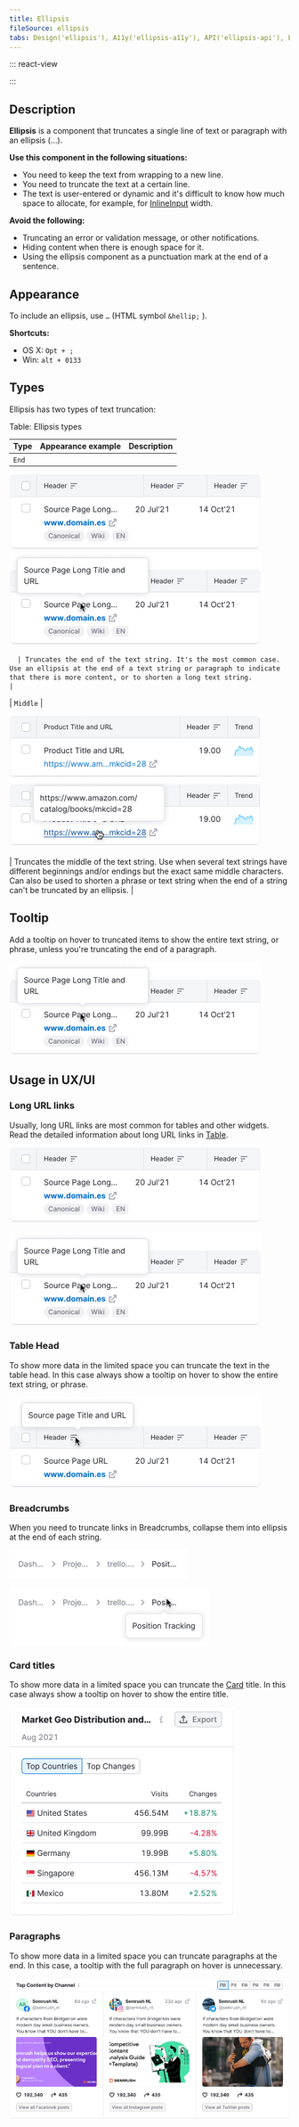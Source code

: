 ```yaml
---
title: Ellipsis
fileSource: ellipsis
tabs: Design('ellipsis'), A11y('ellipsis-a11y'), API('ellipsis-api'), Example('ellipsis-code'), Changelog('ellipsis-changelog')
---
```


::: react-view

<script lang="tsx">
import React from 'react'; 
import Ellipsis from 'intergalactic/ellipsis'; 
import { Box } from 'intergalactic/flex-box'; 
import { Text } from '@semcore/typography'; 
import PlaygroundGeneration from '@components/PlaygroundGeneration'; 

const App = PlaygroundGeneration((preview) => {
  const { radio, text } = preview('Dropdown'); 

  const trim = radio({

    key: 'trim',
    defaultValue: 'end',
    label: 'Trimming type',
    options: ['end', 'middle'],

  }); 

  const tooltip = radio({

    key: 'tooltip',
    defaultValue: true,
    label: 'Show tooltip',
    options: [true, false],

  }); 

  const maxLine = text({

    key: 'maxLine',
    defaultValue: 1,
    label: 'Rows count in multiline mode',

  }); 

  return (

    <Box w={400}>
      <Ellipsis trim={trim} tooltip={tooltip} maxLine={maxLine}>
        <Text>
          Intergalactic, planetary, planetary, intergalactic Intergalactic, planetary, planetary,
          intergalactic Intergalactic, planetary, planetary, intergalactic Intergalactic, planetary,
          planetary, intergalactic Another dimension, another dimension Another dimension, another
          dimension Another dimension, another dimension Another dimension, another dimension
          Another dimension, another dimension Another dimension
        </Text>
      </Ellipsis>
    </Box>

  ); 
}); 
</script>

:::

## Description

**Ellipsis** is a component that truncates a single line of text or paragraph with an ellipsis (…).

**Use this component in the following situations:**

* You need to keep the text from wrapping to a new line.
* You need to truncate the text at a certain line.
* The text is user-entered or dynamic and it's difficult to know how much space to allocate, for example, for [InlineInput](/components/inline-input/inline-input) width.

**Avoid the following:**

* Truncating an error or validation message, or other notifications.
* Hiding content when there is enough space for it.
* Using the ellipsis component as a punctuation mark at the end of a sentence.

## Appearance

To include an ellipsis, use `…` (HTML symbol `&hellip;` ).

**Shortcuts:**

* OS X: `Opt + ;`
* Win: `alt + 0133`

## Types

Ellipsis has two types of text truncation:

Table: Ellipsis types

| Type     | Appearance example                                                                                                       | Description                                                                                                                                                                                                                                                           |
| -------- | ------------------------------------------------------------------------------------------------------------------------ | --------------------------------------------------------------------------------------------------------------------------------------------------------------------------------------------------------------------------------------------------------------------- |
| `End` | 

![](static/ellipsis-end.png) ![ellipsis at the end with tooltip](static/ellipsis-end-tooltp.png)

      | Truncates the end of the text string. It's the most common case. Use an ellipsis at the end of a text string or paragraph to indicate that there is more content, or to shorten a long text string.                                                                   |
| `Middle` | 

![](static/ellipsis-middle.png) ![ellipsis at the middle with tooltip](static/ellipsis-middle-tooltp.png)

 | Truncates the middle of the text string. Use when several text strings have different beginnings and/or endings but the exact same middle characters. Can also be used to shorten a phrase or text string when the end of a string can't be truncated by an ellipsis. |

## Tooltip

Add a tooltip on hover to truncated items to show the entire text string, or phrase, unless you're truncating the end of a paragraph.

![](static/ellipsis-end-tooltp.png)

## Usage in UX/UI

### Long URL links

Usually, long URL links are most common for tables and other widgets. Read the detailed information about long URL links in [Table](/table-group/table-controls/table-controls#long_links_and_text).

![](static/ellipsis-end.png)

![](static/ellipsis-end-tooltp.png)

### Table Head

To show more data in the limited space you can truncate the text in the table head. In this case always show a tooltip on hover to show the entire text string, or phrase.

![](static/ellipsis-table-head.png)

### Breadcrumbs

When you need to truncate links in Breadcrumbs, collapse them into ellipsis at the end of each string.

![](static/breadcrumbs.png)

![](static/breadcrumbs-tooltip.png)

### Card titles

To show more data in a limited space you can truncate the [Card](/components/card/card) title. In this case always show a tooltip on hover to show the entire title.

![](static/card-ellipsis.png)

### Paragraphs

To show more data in a limited space you can truncate paragraphs at the end. In this case, a tooltip with the full paragraph on hover is unnecessary.

![](static/ellipsis-pharagraph.png)
